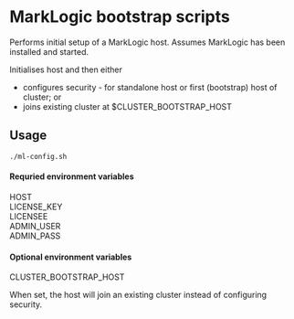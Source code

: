 # MarkLogic bootstrap scripts

Performs initial setup of a MarkLogic host. Assumes MarkLogic has been installed and started.

Initialises host and then either
- configures security - for standalone host or first (bootstrap) host of cluster; or
- joins existing cluster at $CLUSTER_BOOTSTRAP_HOST

## Usage

`./ml-config.sh`

#### Requried environment variables
HOST  
LICENSE_KEY  
LICENSEE  
ADMIN_USER  
ADMIN_PASS  

#### Optional environment variables
CLUSTER_BOOTSTRAP_HOST

When set, the host will join an existing cluster instead of configuring security.
